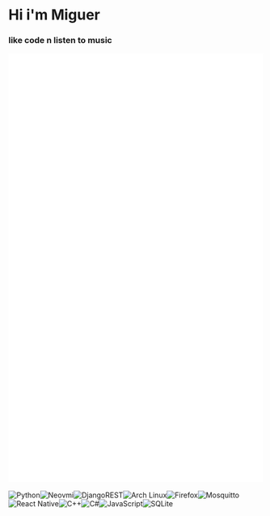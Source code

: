 # Hi i'm Miguer
### like code n listen to music

![Metrics](/github-metrics.svg)


![Python](https://img.shields.io/badge/python-3670A0?style=for-the-badge&logo=python&logoColor=crimson&color=black)![Neovmi](https://img.shields.io/badge/NeoVim-%2357A143.svg?&style=for-the-badge&logo=neovim&logoColor=crimson&color=black)![DjangoREST](https://img.shields.io/badge/DJANGO-REST-ff1709?style=for-the-badge&logo=django&logoColor=crimson&color=crimson&labelColor=black)![Arch Linux](https://img.shields.io/badge/Arch_Linux-1793D1?style=for-the-badge&logo=arch-linux&logoColor=crimson&color=black)![Firefox](https://img.shields.io/badge/Firefox-FF7139?style=for-the-badge&logo=Firefox-Browser&logoColor=crimson&color=black)![Mosquitto](https://img.shields.io/badge/mosquitto-%233C5280.svg?style=for-the-badge&logo=eclipsemosquitto&logoColor=crimson&color=black)![React Native](https://img.shields.io/badge/react_native-%2320232a.svg?style=for-the-badge&logo=react&logoColor=crimson&color=black)![C++](https://img.shields.io/badge/c++-%2300599C.svg?style=for-the-badge&logo=c%2B%2B&logoColor=crimson&color=black)![C#](https://img.shields.io/badge/c%23-%23239120.svg?style=for-the-badge&logo=c-sharp&logoColor=crimson&color=black)![JavaScript](https://img.shields.io/badge/javascript-%23323330.svg?style=for-the-badge&logo=javascript&logoColor=crimson&color=black)![SQLite](https://img.shields.io/badge/sqlite-%2307405e.svg?style=for-the-badge&logo=sqlite&logoColor=crimson&color=black)


